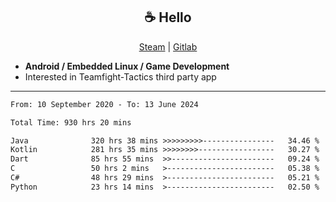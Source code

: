 <h2 align="center"> ☕ Hello </h2>

<p align="center">
  <a href="https://steamcommunity.com/id/Niforances/">Steam</a> |
  <a href="https://gitlab.com/niforances">Gitlab</a>
</p>

 - **Android / Embedded Linux / Game Development**
 - Interested in Teamfight-Tactics third party app

------

<!--START_SECTION:waka-->

```txt
From: 10 September 2020 - To: 13 June 2024

Total Time: 930 hrs 20 mins

Java              320 hrs 38 mins >>>>>>>>>----------------   34.46 %
Kotlin            281 hrs 35 mins >>>>>>>>-----------------   30.27 %
Dart              85 hrs 55 mins  >>-----------------------   09.24 %
C                 50 hrs 2 mins   >------------------------   05.38 %
C#                48 hrs 29 mins  >------------------------   05.21 %
Python            23 hrs 14 mins  >------------------------   02.50 %
```

<!--END_SECTION:waka-->
